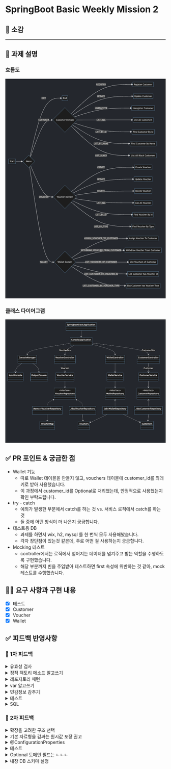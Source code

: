 
# **SpringBoot Basic Weekly Mission 2**


## 🔖 소감

<hr>

## **📌 과제 설명**

### **흐름도**
![흐름도.png](%ED%9D%90%EB%A6%84%EB%8F%84.png)

### **클래스 다이어그램**
![클래스 다이어그램.png](%ED%81%B4%EB%9E%98%EC%8A%A4%20%EB%8B%A4%EC%9D%B4%EC%96%B4%EA%B7%B8%EB%9E%A8.png)

## **✅ PR 포인트 & 궁금한 점**

- Wallet 기능
   - 따로 Wallet 테이블을 만들지 않고, vouchers 테이블에 customer_id를 외래키로 받아 사용했습니다.
   - 이 과정에서 customer_id를 Optional로 처리했는데, 안정적으로 사용했는지 확인 부탁드립니다.
- try - catch
  - 예외가 발생한 부분에서 catch를 하는 것 vs. 서비스 로직에서 catch를 하는 것
  - 둘 중에 어떤 방식이 더 나은지 궁금합니다.
- 테스트용 DB
  - 과제를 하면서 wix, h2, mysql 를 한 번씩 모두 사용해봤습니다.
  - 각자 장단점이 있는것 같은데, 주로 어떤 걸 사용하는지 궁금합니다.
- Mocking 테스트
  - controller에서는 로직에서 얻어지는 데이터를 넘겨주고 받는 역할을 수행하도록 구현했습니다.
  - 해당 부분까지 빈을 주입받아 테스트하면 first 속성에 위반하는 것 같아, mock 테스트를 수행했습니다.

## **👩‍💻 요구 사항과 구현 내용**

- [x]  테스트
- [x]  Customer
- [x]  Voucher
- [x]  Wallet

## **✅ 피드백 반영사항**

### 📮 1차 피드백

<details>
<summary>유효성 검사</summary>
<div markdown="1">

- Null 방어

```java
if (name == null || name.isBlank()) {
    throw new InvalidDataException(ErrorMessage.INVALID_PROPERTY.getMessageText());
}
```

- 유효 조건을 메소드로 분리

```java
public static CommandMenu getCommandMenu(String menuString) {
    return Arrays.stream(CommandMenu.values())
              .filter(commandMenu -> isMatched(menuString, commandMenu))
              .findAny()
              .orElseThrow(() -> new InvalidDataException(ErrorMessage.INVALID_MENU.getMessageText()));
}

private static boolean isMatched(String menuString, CommandMenu commandMenu) {
    boolean isMatchedName = Objects.equals(menuString, commandMenu.name());
    boolean isMatchedOrdinal = Objects.equals(menuString, String.valueOf(commandMenu.ordinal()));
    return isMatchedName || isMatchedOrdinal;
}
```

</div>
</details>

<details>
<summary>정적 팩토리 메소드 알고쓰기</summary>
<div markdown="1">

- 장점
  - 객체 생성 관리 이점 → 팩토리 메소드를 통해 쉽게 객체 생성 가능
  - 대신 생성자는 private 이어야 함
  - 간단한 메소드 이름
  - 구현부분에 대한 정보은닉
- 단점
  - 상속 통한 기능확장 불가
  - static 키워드 자체의 응집도 이슈
  - 범용 클래스인 경우 private 생성자 사용하기

</div>
</details>

<details>
<summary>레포지토리 패턴</summary>
<div markdown="1">

- 영속성 변경에 안정성 부여
- 쉽게 말해서 repository를 인터페이스로 구현해서 사용

</div>
</details>


<details>
<summary>var 알고쓰기</summary>
<div markdown="1">

- 지양할 곳 (내 의견임)
  - 테스트코드
  - 프론트엔드가 볼 수 있는 컨트롤러
  - 핵심 비즈니스 로직
  - 여러 군데에서 활용하는 범용 클래스

</div>
</details>


<details>
<summary>민감정보 감추기</summary>
<div markdown="1">

- jasypt 모듈
- build 종속성

  ```java
  implementation 'com.github.ulisesbocchio:jasypt-spring-boot-starter:3.0.4'
  ```

- 설정 클래스

```java
@Configuration
public class JasyptConfiguration {

    @Value("${jasypt.encryptor.algorithm}")
    private String algorithm;

    @Value("${jasypt.encryptor.pool-size}")
    private int poolSize;

    @Value("${jasypt.encryptor.string-output-type}")
    private String stringOutputType;

    @Value("${jasypt.encryptor.key-obtention-iterations}")
    private int keyObtentionIterations;

    @Bean
    public StringEncryptor jasyptStringEncryptor() {
        PooledPBEStringEncryptor encryptor = new PooledPBEStringEncryptor();
        SimpleStringPBEConfig configuration = new SimpleStringPBEConfig();
        configuration.setAlgorithm(algorithm);
        configuration.setPoolSize(poolSize);
        configuration.setStringOutputType(stringOutputType);
        configuration.setKeyObtentionIterations(keyObtentionIterations);
        configuration.setPassword(getJasyptEncryptorPassword());
        encryptor.setConfig(configuration);
        return encryptor;
    }

    private String getJasyptEncryptorPassword() {
        try {
            ClassPathResource resource = new ClassPathResource("src/main/resources/jasypt-encryptor-password.txt");
            return String.join("", Files.readAllLines(Paths.get(resource.getPath())));
        } catch (IOException e) {
            throw new InvalidDataException(ErrorMessage.INVALID_FILE_ACCESS.getMessageText(), e.getCause());
        }
  }
}
```

- 테스트 클래스

```java
class JasyptConfigurationTest {

    @Test
    void jasypt() {
        String url = "jdbc:mysql://localhost:/";
        String username = "";
        String password = "!";

        String encryptUrl = jasyptEncrypt(url);
        String encryptUsername = jasyptEncrypt(username);
        String encryptPassword = jasyptEncrypt(password);

        System.out.println("encrypt url : " + encryptUrl);
        System.out.println("encrypt username: " + encryptUsername);
        System.out.println("encrypt password: " + encryptPassword);

        assertThat(url).isEqualTo(jasyptDecrypt(encryptUrl));
    }

    private String jasyptEncrypt(String input) {
        String key = "!";
        StandardPBEStringEncryptor encryptor = new StandardPBEStringEncryptor();
        encryptor.setAlgorithm("PBEWithMD5AndDES");
        encryptor.setPassword(key);
        return encryptor.encrypt(input);
    }

    private String jasyptDecrypt(String input) {
        String key = "!";
        StandardPBEStringEncryptor encryptor = new StandardPBEStringEncryptor();
        encryptor.setAlgorithm("PBEWithMD5AndDES");
        encryptor.setPassword(key);
        return encryptor.decrypt(input);
    }

}
```

- yaml 파일

```java
jasypt:
 encryptor:
   algorithm: PBEWithMD5AndDES
   bean: jasyptStringEncryptor
   pool-size: 2
   string-output-type: base64
   key-obtention-iterations: 100
spring:
 datasource:
   url: ENC(암호화된 url 스트링)
   username: ENC(암호화된 유저이름)
   password: ENC(암호화된 패스워드)
   driver-class-name: com.mysql.cj.jdbc.Driver
```

</div>
</details>


<details>
<summary>테스트</summary>
<div markdown="1">

- 컨벤션
  - given - when - then
- FIRST 속성
  - [좋은 테스트, FIRST 속성](https://velog.io/@onetuks/%EC%A2%8B%EC%9D%80%ED%85%8C%EC%8A%A4%ED%8A%B8-FIRST-%EC%86%8D%EC%84%B1)
- @JdbcTest
  - Jdbc 관련된 빈 만 컴포넌트 스캔 → DataSourse 같은거 주입해줌
  - 대신 내가 만든 컴포넌트는 주입 안 해줌 → Import 로 따로 해줘야 함

</div>
</details>


<details>
<summary>SQL</summary>
<div markdown="1">

- all(*) 키워드 지양
  - 원하는 컬럼을 직접 지정해서 얻어오셈
- count 함수는 필요한 경우만, 아니면 where 조건이 있는 경우만

</div>
</details>

### 📮 2차 피드백
<details>
<summary>확장을 고려한 구조 선택</summary>
<div markdown="1">

- 등록과 수정에 같은 dto 사용 -> 추후 더 필요할 것으로 보임
  - CreateRequest, UpdateRequest 등
- Customer 상태를 boolean으로 판단
  - 추후 상태가 늘어날 것을 대비해 enum으로 관리하면 좋음
</div>
</details>

<details>
<summary>기본 자료형을 감싸는 원시값 포장 권고</summary>
<div markdown="1">

- 기본 자료형을 그대로 사용하려고 하지 말고, 프로그램을 클래스의 모음으로 구성하면 유지보수 용이
- String name; -> Name name;
</div>
</details>

<details>
<summary>@ConfigurationProperties</summary>
<div markdown="1">

- 필드가 많은 설정 클래스에서는 @Value 보다는 @ConfigurationProperties

```java
@Configuration
@ConfigurationProperties("jasypt.encryptor")
@EnableEncryptableProperties
public class JasyptConfiguration {

    private String algorithm;
    private int poolSize;
    private String stringOutputType;
    private int keyObtentionIterations;

    @Bean("jasyptStringEncryptor")
    public StringEncryptor jasyptStringEncryptor() {
        PooledPBEStringEncryptor encryptor = new PooledPBEStringEncryptor();
        SimpleStringPBEConfig configuration = new SimpleStringPBEConfig();
        configuration.setAlgorithm(algorithm);
        configuration.setPoolSize(poolSize);
        configuration.setStringOutputType(stringOutputType);
        configuration.setKeyObtentionIterations(keyObtentionIterations);
        configuration.setPassword(getJasyptEncryptorPassword());
        encryptor.setConfig(configuration);
        return encryptor;
    }

    private String getJasyptEncryptorPassword() {
        try {
            ClassPathResource resource = new ClassPathResource("src/main/resources/jasypt-encryptor-password.txt");
            return String.join("", Files.readAllLines(Paths.get(resource.getPath())));
        } catch (IOException e) {
            throw new InvalidDataException(ErrorMessage.INVALID_FILE_ACCESS.getMessageText(), e.getCause());
        }
    }

    public String getAlgorithm() {
        return algorithm;
    }

    public int getPoolSize() {
        return poolSize;
    }

    public String getStringOutputType() {
        return stringOutputType;
    }

    public int getKeyObtentionIterations() {
        return keyObtentionIterations;
    }

    public void setAlgorithm(String algorithm) {
        this.algorithm = algorithm;
    }

    public void setPoolSize(int poolSize) {
        this.poolSize = poolSize;
    }

    public void setStringOutputType(String stringOutputType) {
        this.stringOutputType = stringOutputType;
    }

    public void setKeyObtentionIterations(int keyObtentionIterations) {
        this.keyObtentionIterations = keyObtentionIterations;
    }
}
```
</div>
</details>

<details>
<summary>테스트</summary>
<div markdown="1">

- 메소드 호출 테스트는 verify
  - verify() 메소드로 특정 메소드가 호출되었는지를 증명(테스트)
  - void 메소드 테스트에 찰떡! 우와!
- 테스트 코드에 추가 로직 금지!
  - 조건문 같은 암튼 로직은 다 안 됨.
  - 필요하다면 테스트 메소드를 쪼개자
</div>
</details>

<details>
<summary>Optional 도메인 필드는 ㄴㄴㄴ</summary>
<div markdown="1">

- Optional은 직렬화 안 됨.
  - 필드로 쓰면 안 됨.
</div>
</details>

<details>
<summary>내장 DB 스키마 설정</summary>
<div markdown="1">

```yaml
spring:
  datasource:
    url: jdbc:h2:mem:test;MODE=MySQL
    driver-class-name: org.h2.Driver
    username: test
    password: test1234!
  h2:
    console.enabled: true
  sql:
    init:
      mode: always
      schema-locations: classpath:schema/schema.sql
```
</div>
</details>